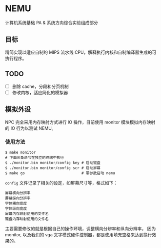 # NEMU

计算机系统基础 PA & 系统方向综合实验组成部分

## 目标

精简实现以适应自制的 MIPS 流水线 CPU，解释执行内核和自制编译器生成的可执行程序。

## TODO

- [ ] 删除 cache，分段和分页机制
- [ ] 修改内核，适应简化的模拟器

## 模拟外设

NPC 完全采用内存映射方式进行 IO 操作，目前使用 monitor 模块模拟内存映射的 IO 行为以测试 NEMU。

### 使用方法

```
$ make monitor
# 下面三条命令在独立的终端中执行
$ ./monitor.bin monitor/config key # 启动键盘
$ ./monitor.bin monitor/config scr # 启动屏幕
$ make go                          # 带参数启动 nemu
```

`config` 文件记录了相关的设定，如屏幕尺寸等，格式如下：

```
屏幕横向分辨率
屏幕纵向分辨率
字体横向宽度
字体纵向宽度
屏幕内存映射使用的文件名
键盘内存映射使用的文件名
```

主要需要修改的就是根据自己的操作环境，调整横向分辨率和纵向分辨率，
因为 monitor, 以及我们的 vga 文字模式硬件控制器，都是使用填充空格来达到换行效果的。
